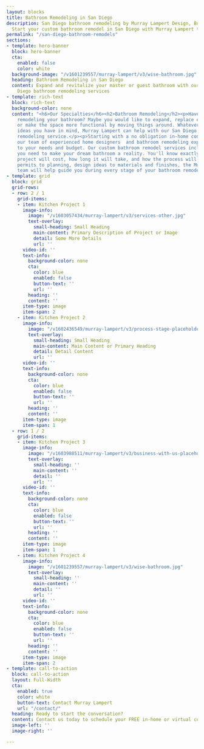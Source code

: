 ```yaml
---
layout: blocks
title: Bathroom Remodeling in San Diego
description: San Diego bathroom remodeling by Murray Lampert Design, Build, Remodel.
  Start your custom bathroom remodel in San Diego with Murray Lampert today.
permalink: "/san-diego-bathroom-remodels"
sections:
- template: hero-banner
  block: hero-banner
  cta:
    enabled: false
    color: white
  background-image: "/v1601239557/murray-lampert/v3/wise-bathroom.jpg"
  heading: Bathroom Remodeling in San Diego
  content: Expand and revitalize your master or guest bathroom with our custom San
    Diego bathroom remodeling services
- template: rich-text
  block: rich-text
  background-color: none
  content: "<h6>Our Specialties</h6><h2>Bathroom Remodeling</h2><p>Have you considered
    remodeling your bathroom? Maybe you would like to expand, replace existing fixtures,
    or make the space more functional by moving things around. Whatever bathroom renovation
    ideas you have in mind, Murray Lampert can help with our San Diego custom bathroom
    remodeling service.</p><p>Starting with a no obligation in-home consultation,
    our team of experienced home designers  and bathroom remodeling experts will listen
    to your needs and budget. Our custom bathroom remodel services include everything
    you need to make your dream bathroom a reality. You'll know exactly how much your
    project will cost, how long it will take, and how the process will unfold.</p><p>From
    permits to planning, design ideas to materials and finishes, the Murray Lampert
    team will help guide you during every stage of your bathroom remodel in San Diego.</p>"
- template: grid
  block: grid
  grid-rows:
  - row: 2 / 1
    grid-items:
    - item: Kitchen Project 1
      image-info:
        image: "/v1603057434/murray-lampert/v3/services-other.jpg"
        text-overlay:
          small-heading: Small Heading
          main-content: Primary Description of Project or Image
          detail: Some More Details
          url: ''
      video-id: ''
      text-info:
        background-color: none
        cta:
          color: blue
          enabled: false
          button-text: ''
          url: ''
        heading: ''
        content: ''
      item-type: image
      item-span: 2
    - item: Kitchen Project 2
      image-info:
        image: "/v1602436549/murray-lampert/v3/process-stage-placeholder-1.jpg"
        text-overlay:
          small-heading: Small Heading
          main-content: Main Content or Primary Heading
          detail: Detail Content
          url: ''
      video-id: ''
      text-info:
        background-color: none
        cta:
          color: blue
          enabled: false
          button-text: ''
          url: ''
        heading: ''
        content: ''
      item-type: image
      item-span: 1
  - row: 1 / 2
    grid-items:
    - item: Kitchen Project 3
      image-info:
        image: "/v1603988511/murray-lampert/v3/business-with-us-placeholder.jpg"
        text-overlay:
          small-heading: ''
          main-content: ''
          detail: ''
          url: ''
      video-id: ''
      text-info:
        background-color: none
        cta:
          color: blue
          enabled: false
          button-text: ''
          url: ''
        heading: ''
        content: ''
      item-type: image
      item-span: 1
    - item: Kitchen Project 4
      image-info:
        image: "/v1601239557/murray-lampert/v3/wise-bathroom.jpg"
        text-overlay:
          small-heading: ''
          main-content: ''
          detail: ''
          url: ''
      video-id: ''
      text-info:
        background-color: none
        cta:
          color: blue
          enabled: false
          button-text: ''
          url: ''
        heading: ''
        content: ''
      item-type: image
      item-span: 2
- template: call-to-action
  block: call-to-action
  layout: Full-Width
  cta:
    enabled: true
    color: white
    button-text: Contact Murray Lampert
    url: "/contact/"
  heading: Ready to start the conversation?
  content: Contact us today to schedule your FREE in-home or virtual consultation.
  image-left: ''
  image-right: ''

---
```

